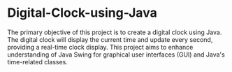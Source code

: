 # Digital-Clock-using-Java
The primary objective of this project is to create a digital clock using Java. The digital clock will display the current time and update every second, providing a real-time clock display. This project aims to enhance understanding of Java Swing for graphical user interfaces (GUI) and Java's time-related classes.
